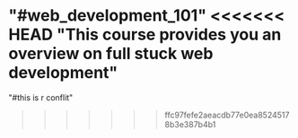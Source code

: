 "#web_development_101"
<<<<<<< HEAD
"This course provides you an overview on full stuck web development"
=======
"#this is r conflit"
>>>>>>> ffc97fefe2aeacdb77e0ea85245178b3e387b4b1
